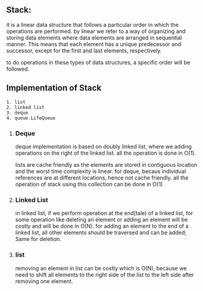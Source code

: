 ## Stack:

it is a linear data structure that follows a particular order in which the operations are performed.
by linear we refer to a way of organizing and storing data elements where data elements are arranged in sequential manner.
This means that each element has a unique predecessor and successor, except for the first and last elements, respectively.

to do operations in these types of data structures, a specific order will be followed.

## Implementation of Stack

    1. list
    2. linked list
    3. deque
    4. queue.LifeQueue

1. ### Deque

   deque implementation is based on doubly linked list, where we adding operations on the right of the linked list.
   all the operation is done in O(1).

   lists are cache friendly as the elements are stored in contiguous location and the worst time complexity is linear.
   for deque, becaus individual references are at different locations, hence not cache friendly.
   all the operation of stack using this collection can be done in O(1)

2. ### Linked List

   in linked list, if we perform operation at the end(tale) of a linked list, for some operation like deleting an element or adding an element will be costly and will be done in O(N).
   for adding an element to the end of a linked list, all other elements should be traversed and can be added; Same for deletion.

3. ### list
   removing an element in list can be costly which is O(N), because we need to shift all elements to the right side of the list to the left side after removing one element.
